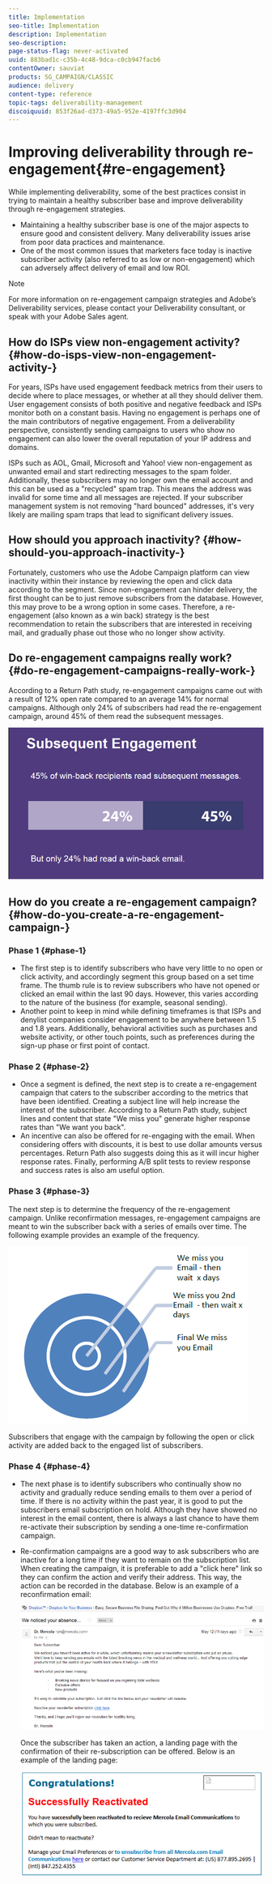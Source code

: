 ```yaml
---
title: Implementation
seo-title: Implementation
description: Implementation
seo-description: 
page-status-flag: never-activated
uuid: 883bad1c-c35b-4c48-9dca-c0cb947facb6
contentOwner: sauviat
products: SG_CAMPAIGN/CLASSIC
audience: delivery
content-type: reference
topic-tags: deliverability-management
discoiquuid: 853f26ad-d373-49a5-952e-4197ffc3d904
---
```


# Improving deliverability through re-engagement{#re-engagement}

While implementing deliverability, some of the best practices consist in trying to maintain a healthy subscriber base and improve deliverability through re-engagement strategies.

* Maintaining a healthy subscriber base is one of the major aspects to ensure good and consistent delivery. Many deliverability issues arise from poor data practices and maintenance.
* One of the most common issues that marketers face today is inactive subscriber activity (also referred to as low or non-engagement) which can adversely affect delivery of email and low ROI.

>[!NOTE]
>
>For more information on re-engagement campaign strategies and Adobe’s Deliverability services, please contact your Deliverability consultant, or speak with your Adobe Sales agent.

## How do ISPs view non-engagement activity? {#how-do-isps-view-non-engagement-activity-}

For years, ISPs have used engagement feedback metrics from their users to decide where to place messages, or whether at all they should deliver them. User engagement consists of both positive and negative feedback and ISPs monitor both on a constant basis. Having no engagement is perhaps one of the main contributors of negative engagement. From a deliverability perspective, consistently sending campaigns to users who show no engagement can also lower the overall reputation of your IP address and domains.

ISPs such as AOL, Gmail, Microsoft and Yahoo! view non-engagement as unwanted email and start redirecting messages to the spam folder. Additionally, these subscribers may no longer own the email account and this can be used as a "recycled" spam trap. This means the address was invalid for some time and all messages are rejected. If your subscriber management system is not removing "hard bounced" addresses, it's very likely are mailing spam traps that lead to significant delivery issues.

## How should you approach inactivity? {#how-should-you-approach-inactivity-}

Fortunately, customers who use the Adobe Campaign platform can view inactivity within their instance by reviewing the open and click data according to the segment. Since non-engagement can hinder delivery, the first thought can be to just remove subscribers from the database. However, this may prove to be a wrong option in some cases. Therefore, a re-engagement (also known as a win back) strategy is the best recommendation to retain the subscribers that are interested in receiving mail, and gradually phase out those who no longer show activity.

## Do re-engagement campaigns really work? {#do-re-engagement-campaigns-really-work-}

According to a Return Path study, re-engagement campaigns came out with a result of 12% open rate compared to an average 14% for normal campaigns. Although only 24% of subscribers had read the re-engagement campaign, around 45% of them read the subsequent messages. 

![](assets/deliverability_implementation_1.png)

## How do you create a re-engagement campaign? {#how-do-you-create-a-re-engagement-campaign-}

### Phase 1 {#phase-1}

* The first step is to identify subscribers who have very little to no open or click activity, and accordingly segment this group based on a set time frame. The thumb rule is to review subscribers who have not opened or clicked an email within the last 90 days. However, this varies according to the nature of the business (for example, seasonal sending).
* Another point to keep in mind while defining timeframes is that ISPs and denylist companies consider engagement to be anywhere between 1.5 and 1.8 years. Additionally, behavioral activities such as purchases and website activity, or other touch points, such as preferences during the sign-up phase or first point of contact.

### Phase 2 {#phase-2}

* Once a segment is defined, the next step is to create a re-engagement campaign that caters to the subscriber according to the metrics that have been identified. Creating a subject line will help increase the interest of the subscriber. According to a Return Path study, subject lines and content that state "We miss you" generate higher response rates than "We want you back".
* An incentive can also be offered for re-engaging with the email. When considering offers with discounts, it is best to use dollar amounts versus percentages. Return Path also suggests doing this as it will incur higher response rates. Finally, performing A/B split tests to review response and success rates is also am useful option.

### Phase 3 {#phase-3}

The next step is to determine the frequency of the re-engagement campaign. Unlike reconfirmation messages, re-engagement campaigns are meant to win the subscriber back with a series of emails over time. The following example provides an example of the frequency.

![](assets/deliverability_implementation_2.png)

Subscribers that engage with the campaign by following the open or click activity are added back to the engaged list of subscribers.

### Phase 4 {#phase-4}

* The next phase is to identify subscribers who continually show no activity and gradually reduce sending emails to them over a period of time. If there is no activity within the past year, it is good to put the subscribers email subscription on hold. Although they have showed no interest in the email content, there is always a last chance to have them re-activate their subscription by sending a one-time re-confirmation campaign.
* Re-confirmation campaigns are a good way to ask subscribers who are inactive for a long time if they want to remain on the subscription list. When creating the campaign, it is preferable to add a "click here" link so they can confirm the action and verify their address. This way, the action can be recorded in the database. Below is an example of a reconfirmation email:

  ![](assets/deliverability_implementation_3.png)

  Once the subscriber has taken an action, a landing page with the confirmation of their re-subscription can be offered. Below is an example of the landing page:

  ![](assets/deliverability_implementation_4.png)
